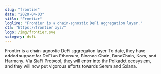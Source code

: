 ```yaml
---
slug: "frontier"
date: "2020-04-03"
title: "Frontier"
logline: "Frontier is a chain-agnostic DeFi aggregation layer."
cta: "https://frontier.xyz/"
logo: /img/frontier.svg
category: defi
---
```


Frontier is a chain-agnostic DeFi aggregation layer. To date, they have added support for DeFi on Ethereum, Binance Chain, BandChain, Kava, and Harmony. Via StaFi Protocol, they will enter into the Polkadot ecosystem, and they will now put vigorous efforts towards Serum and Solana.
